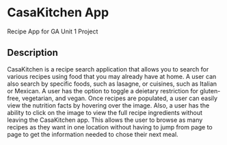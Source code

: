 # CasaKitchen App
Recipe App for GA Unit 1 Project

## Description

CasaKitchen is a recipe search application that allows you to search for various recipes using food that you may already have at home. A user can also search by specific foods, such as lasagne, or cuisines, such as Italian or Mexican. A user has the option to toggle a deietary restriction for gluten-free, vegetarian, and vegan. Once recipes are populated, a user can easily view the nutrition facts by hovering over the image. Also, a user has the ability to click on the image to view the full recipe ingredients without leaving the CasaKitchen app. This allows the user to browse as many recipes as they want in one location without having to jump from page to page to get the information needed to chose their next meal. 
